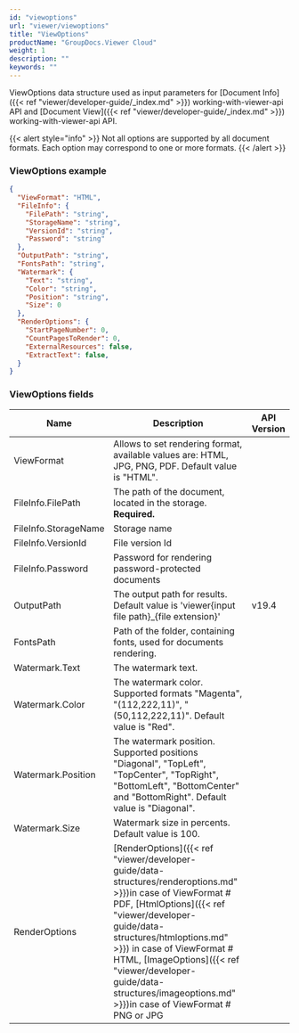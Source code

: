 ```yaml
---
id: "viewoptions"
url: "viewer/viewoptions"
title: "ViewOptions"
productName: "GroupDocs.Viewer Cloud"
weight: 1
description: ""
keywords: ""
---
```


ViewOptions data structure used as input parameters for [Document Info]({{< ref "viewer/developer-guide/_index.md" >}}) working-with-viewer-api API and [Document View]({{< ref "viewer/developer-guide/_index.md" >}}) working-with-viewer-api API.

{{< alert style="info" >}}
Not all options are supported by all document formats. Each option may correspond to one or more formats.
{{< /alert >}}

### ViewOptions example

```json
{
  "ViewFormat": "HTML",
  "FileInfo": {
    "FilePath": "string",
    "StorageName": "string",
    "VersionId": "string",
    "Password": "string"
  },
  "OutputPath": "string",
  "FontsPath": "string",
  "Watermark": {
    "Text": "string",
    "Color": "string",
    "Position": "string",
    "Size": 0
  },
  "RenderOptions": {
    "StartPageNumber": 0,
    "CountPagesToRender": 0,
	"ExternalResources": false,
	"ExtractText": false,
  }
}
```

### ViewOptions fields

|Name|Description|API Version
|---|---|---
|ViewFormat|Allows to set rendering format, available values are: HTML, JPG, PNG, PDF. Default value is "HTML".
|FileInfo.FilePath|The path of the document, located in the storage. **Required.**|
|FileInfo.StorageName|Storage name|
|FileInfo.VersionId|File version Id|
|FileInfo.Password|Password for rendering password-protected documents|
|OutputPath|The output path for results. Default value is 'viewer\{input file path}_{file extension}\'|v19.4
|FontsPath|Path of the folder, containing fonts, used for documents rendering.|
|Watermark.Text|The watermark text.|
|Watermark.Color|The watermark color. Supported formats "Magenta", "(112,222,11)", "(50,112,222,11)". Default value is "Red".|
|Watermark.Position|The watermark position. Supported positions "Diagonal", "TopLeft", "TopCenter", "TopRight", "BottomLeft", "BottomCenter" and "BottomRight". Default value is "Diagonal".|
|Watermark.Size|Watermark size in percents. Default value is 100. |
|RenderOptions| [RenderOptions]({{< ref "viewer/developer-guide/data-structures/renderoptions.md" >}})in case of ViewFormat # PDF, [HtmlOptions]({{< ref "viewer/developer-guide/data-structures/htmloptions.md" >}}) in case of ViewFormat # HTML, [ImageOptions]({{< ref "viewer/developer-guide/data-structures/imageoptions.md" >}})in case of ViewFormat # PNG or JPG
